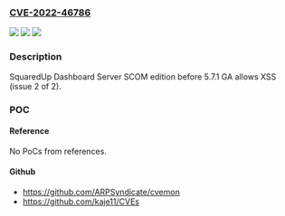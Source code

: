 ### [CVE-2022-46786](https://cve.mitre.org/cgi-bin/cvename.cgi?name=CVE-2022-46786)
![](https://img.shields.io/static/v1?label=Product&message=n%2Fa&color=blue)
![](https://img.shields.io/static/v1?label=Version&message=n%2Fa&color=blue)
![](https://img.shields.io/static/v1?label=Vulnerability&message=n%2Fa&color=brighgreen)

### Description

SquaredUp Dashboard Server SCOM edition before 5.7.1 GA allows XSS (issue 2 of 2).

### POC

#### Reference
No PoCs from references.

#### Github
- https://github.com/ARPSyndicate/cvemon
- https://github.com/kaje11/CVEs

